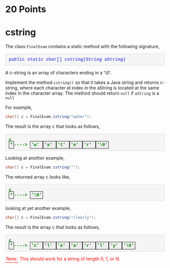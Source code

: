 # 20 Points

# cstring

The class `FinalExam` contains a static method with the following signature,
<p style="font-family: 'courier new', courier;background-color:#f5f5f5;padding:10px 10px 10px 10px;border:solid 1px #dddddd;color:#5959e2;font-weight:bold;">
public static char[] cstring(String aString)
</p>

A c-string is an array of characters ending in a '\0'. 

Implement the method `cstring()` so that it takes a Java string and returns c-string, where each character at index in the aString 
is located at the same index in the character array.  The method should return `null` if `aString` is a `null`

For example,

```java
char[] c = FinalExam.cstring("water");
```

The result is the array <span style="font-family: 'courier new', courier;">c</span> that looks as follows,
<p style="font-family: 'courier new', courier;background-color:#f5f5f5;padding:10px 10px 10px 10px;border:solid 1px #dddddd;color:green;font-weight:bold;">
c <br>
<span style="padding:3px 3px 3px 3px;border:black solid 1px; background-color:#eeeeee;">*</span>---->
<span style="padding:3px 3px 3px 3px;border:black solid 1px; background-color:#eeeeee;">
'w'
</span>
<span style="padding:3px 3px 3px 3px;border:black solid 1px; background-color:#eeeeee;">
'a'
</span>
<span style="padding:3px 3px 3px 3px; border:black solid 1px; background-color:#eeeeee;">
't'
</span>
<span style="padding:3px 3px 3px 3px; border:black solid 1px; background-color:#eeeeee;">
'e'
</span>
<span style="padding:3px 3px 3px 3px; border:black solid 1px; background-color:#eeeeee;">
'r'
</span>
<span style="padding:3px 3px 3px 3px; border:black solid 1px; background-color:#eeeeee;">
'\0'
</span>
</p>

<p>Looking at another example, </p>

```java
char[] c = FinalExam.cstring("");
```

The returned array c looks like,
<p style="font-family: 'courier new', courier;background-color:#f5f5f5;padding:10px 10px 10px 10px;border:solid 1px #dddddd;color:green;font-weight:bold;">
c <br>
<span style="padding:3px 3px 3px 3px;border:black solid 1px; background-color:#eeeeee;">*</span>---->
<span style="padding:3px 3px 3px 3px;border:black solid 1px; background-color:#eeeeee;">
'\0'
</span>

looking at yet another example,

```java
char[] c = FinalExam.cstring("clearly");
```

The result is the array <span style="font-family: 'courier new', courier;">c</span> that looks as follows,
<p style="font-family: 'courier new', courier;background-color:#f5f5f5;padding:10px 10px 10px 10px;border:solid 1px #dddddd;color:green;font-weight:bold;">
c <br>
<span style="padding:3px 3px 3px 3px;border:black solid 1px; background-color:#eeeeee;">*</span>---->
<span style="padding:3px 3px 3px 3px;border:black solid 1px; background-color:#eeeeee;">
'c'
</span>
<span style="padding:3px 3px 3px 3px;border:black solid 1px; background-color:#eeeeee;">
'l'
</span>
<span style="padding:3px 3px 3px 3px; border:black solid 1px; background-color:#eeeeee;">
'e'
</span>
<span style="padding:3px 3px 3px 3px; border:black solid 1px; background-color:#eeeeee;">
'a'
</span>
<span style="padding:3px 3px 3px 3px; border:black solid 1px; background-color:#eeeeee;">
'r'
</span>
<span style="padding:3px 3px 3px 3px; border:black solid 1px; background-color:#eeeeee;">
'l'
</span>
<span style="padding:3px 3px 3px 3px; border:black solid 1px; background-color:#eeeeee;">
'y'
</span>
<span style="padding:3px 3px 3px 3px; border:black solid 1px; background-color:#eeeeee;">
'\0'
</span>
</p>

<span style="padding:3px 3px 3px 3px; border-bottom: red solid 1px; color:#ff0000;">Note:</span>
<span style="color:red;">
This should work for a string of length 0, 1, or *N*.
</span>